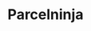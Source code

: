 ---
title: "Parcelninja"
lead: "Integrate your Parcelninja 3rd party logistics service with supported ERP / Accounting Systems and Sales channels through Stock2Shop."
seoTitle: "Parcelninja Integration Features"
seoDescription: "Integrate your Parcelninja 3rd party logistics service with supported ERP / Accounting Systems and Sales channels through Stock2Shop."
source: "parcelninja"
type: help
tags: ["feature"]
---